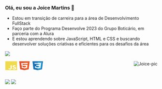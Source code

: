 ### Olá, eu sou a Joice Martins 👋

- Estou em transição de carreira para a área de Desenvolvimento FullStack
- Faço parte do Programa Desenvolve 2023 do Grupo Boticário, em parceria com a Alura 
- E estou aprendendo sobre JavaScript, HTML e CSS e buscando desenvolver soluções criativas e eficientes para os desafios da área

<div>
<a href="https://github.com/joicescripts/convoychat">
  <img height="150cm" align="center" src="https://github-readme-stats.vercel.app/api/top-langs/?username=joicescripts&layout=compact&theme=dark" />
</a>
</div>

<div style="display: inline_block"><br>
  <img align="center" alt="Js" height="30" width="40" src="https://raw.githubusercontent.com/devicons/devicon/master/icons/javascript/javascript-plain.svg">
  <img align="center" alt="HTML" height="30" width="40" src="https://raw.githubusercontent.com/devicons/devicon/master/icons/html5/html5-original.svg">
  <img align="center" alt="CSS" height="30" width="40" src="https://raw.githubusercontent.com/devicons/devicon/master/icons/css3/css3-original.svg">
  <img align="right" alt="Joice-pic" height="180" src="https://cdn.discordapp.com/attachments/1102403898737688708/1102404033844617297/photo_2021-12-23_21-50-33.jpg">
</div>

##

<div>
<a href="mailto:joicemartins.dev@gmail.com" target="_blank"><img src="https://img.shields.io/badge/Gmail-D14836?style=for-the-badge&logo=gmail&logoColor=white"></a>
<a href="https://www.linkedin.com/in/joice-martins/" target="_blank"><img src="https://img.shields.io/badge/LinkedIn-0077B5?style=for-the-badge&logo=linkedin&logoColor=white"></a>
</div>

